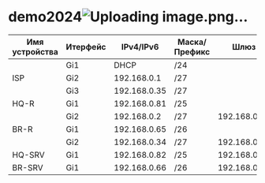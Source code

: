 # demo2024![Uploading image.png…]()

| Имя устройства | Итерфейс |  IPv4/IPv6   | Маска/Префикс |       Шлюз       |
| -------------- | -------- | ------------ | ------------- |    ----------    |
|                |  Gi1     | DHCP         | /24           |                  |
| ISP            |  Gi2     | 192.168.0.1  | /27           |                  |
|                |  Gi3     | 192.168.0.35 | /27           |                  |
| HQ-R           |  Gi1     | 192.168.0.81 | /25           |                  |
|                |  Gi2     | 192.168.0.2  | /27           | 192.168.0.1      |
| BR-R           |  Gi1     | 192.168.0.65 | /26           |                  |
|                |  Gi2     | 192.168.0.34 | /27           | 192.168.0.35     |
| HQ-SRV         |  Gi1     | 192.168.0.82 | /25           | 192.168.0.81     |
| BR-SRV         |  Gi1     | 192.168.0.66 | /26           | 192.168.0.65     |
